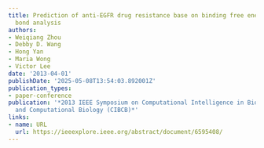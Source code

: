 ```yaml
---
title: Prediction of anti-EGFR drug resistance base on binding free energy and hydrogen
  bond analysis
authors:
- Weiqiang Zhou
- Debby D. Wang
- Hong Yan
- Maria Wong
- Victor Lee
date: '2013-04-01'
publishDate: '2025-05-08T13:54:03.892001Z'
publication_types:
- paper-conference
publication: '*2013 IEEE Symposium on Computational Intelligence in Bioinformatics
  and Computational Biology (CIBCB)*'
links:
- name: URL
  url: https://ieeexplore.ieee.org/abstract/document/6595408/
---
```

